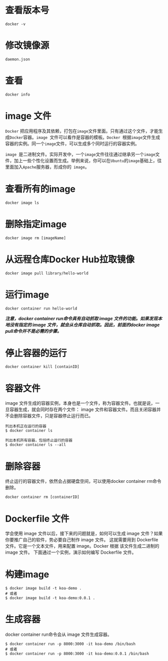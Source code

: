 # 查看版本号
```
docker -v
```

# 修改镜像源
```
daemon.json
```

# 查看
```
docker info
```

# image 文件

`Docker` 把应用程序及其依赖，打包在` image `文件里面。只有通过这个文件，才能生成` Docker `容器。`image `文件可以看作是容器的模板。`Docker `根据` image `文件生成容器的实例。同一个` image `文件，可以生成多个同时运行的容器实例。

`image `是二进制文件。实际开发中，一个` image `文件往往通过继承另一个` image `文件，加上一些个性化设置而生成。举例来说，你可以在` Ubuntu `的` image `基础上，往里面加入` Apache `服务器，形成你的` image`。

# 查看所有的image
```
docker image ls
```

# 删除指定image
```
docker image rm [imageName]
```

# 从远程仓库Docker Hub拉取镜像
```
docker image pull library/hello-world
```

# 运行image
```
docker container run hello-world
```
***注意，docker container run命令具有自动抓取 image 文件的功能。如果发现本地没有指定的 image 文件，就会从仓库自动抓取。因此，前面的docker image pull命令并不是必需的步骤。***


# 停止容器的运行
```
docker container kill [containID]
```


# 容器文件
image 文件生成的容器实例，本身也是一个文件，称为容器文件。也就是说，一旦容器生成，就会同时存在两个文件： image 文件和容器文件。而且关闭容器并不会删除容器文件，只是容器停止运行而已。
```
列出本机正在运行的容器
$ docker container ls

列出本机所有容器，包括终止运行的容器
$ docker container ls --all
```

# 删除容器
终止运行的容器文件，依然会占据硬盘空间，可以使用docker container rm命令删除。
```
docker container rm [containerID]
```
# Dockerfile 文件

学会使用 image 文件以后，接下来的问题就是，如何可以生成 image 文件？如果你要推广自己的软件，势必要自己制作 image 文件。
这就需要用到 Dockerfile 文件。它是一个文本文件，用来配置 image。Docker 根据 该文件生成二进制的 image 文件。
下面通过一个实例，演示如何编写 Dockerfile 文件。


# 构建image
```
$ docker image build -t koa-demo .
# 或者
$ docker image build -t koa-demo:0.0.1 .
```


# 生成容器
docker container run命令会从 image 文件生成容器。

```
$ docker container run -p 8000:3000 -it koa-demo /bin/bash
# 或者
$ docker container run -p 8000:3000 -it koa-demo:0.0.1 /bin/bash
```















































